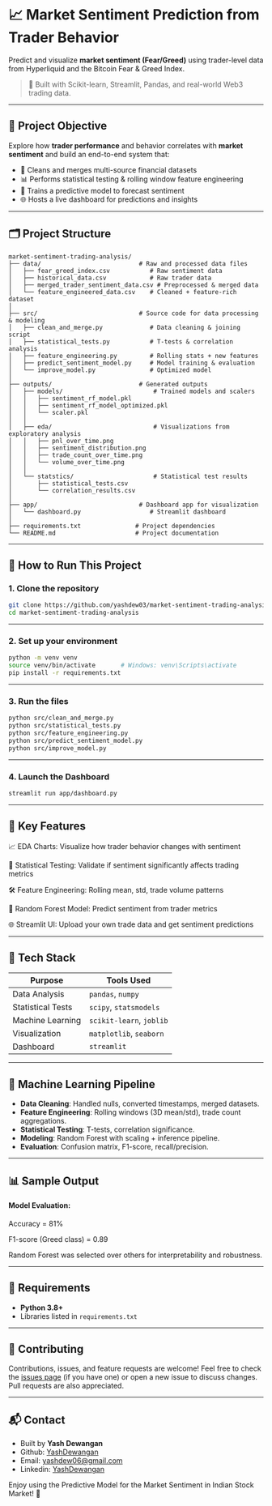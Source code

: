 # 📈 Market Sentiment Prediction from Trader Behavior

Predict and visualize **market sentiment (Fear/Greed)** using trader-level data from Hyperliquid and the Bitcoin Fear & Greed Index.

> 🚀 Built with Scikit-learn, Streamlit, Pandas, and real-world Web3 trading data.

---

## 📌 Project Objective

Explore how **trader performance** and behavior correlates with **market sentiment** and build an end-to-end system that:

- 🧼 Cleans and merges multi-source financial datasets
- 📊 Performs statistical testing & rolling window feature engineering
- 🤖 Trains a predictive model to forecast sentiment
- 🌐 Hosts a live dashboard for predictions and insights

---

## 🗂️ Project Structure
```
market-sentiment-trading-analysis/
├── data/                           # Raw and processed data files
│   ├── fear_greed_index.csv           # Raw sentiment data
│   ├── historical_data.csv            # Raw trader data
│   ├── merged_trader_sentiment_data.csv # Preprocessed & merged data
│   └── feature_engineered_data.csv    # Cleaned + feature-rich dataset
│
├── src/                            # Source code for data processing & modeling
│   ├── clean_and_merge.py             # Data cleaning & joining script
│   ├── statistical_tests.py           # T-tests & correlation analysis
│   ├── feature_engineering.py         # Rolling stats + new features
│   ├── predict_sentiment_model.py     # Model training & evaluation
│   └── improve_model.py               # Optimized model
│
├── outputs/                        # Generated outputs
│   ├── models/                         # Trained models and scalers
│   │   ├── sentiment_rf_model.pkl
│   │   ├── sentiment_rf_model_optimized.pkl
│   │   └── scaler.pkl
│   │
│   ├── eda/                            # Visualizations from exploratory analysis
│   │   ├── pnl_over_time.png
│   │   ├── sentiment_distribution.png
│   │   ├── trade_count_over_time.png
│   │   └── volume_over_time.png
│   │
│   └── statstics/                      # Statistical test results
│       ├── statistical_tests.csv
│       └── correlation_results.csv
│
├── app/                            # Dashboard app for visualization
│   └── dashboard.py                   # Streamlit dashboard
│
├── requirements.txt               # Project dependencies
└── README.md                      # Project documentation

```

---

## 🚀 How to Run This Project

### 1. Clone the repository

```bash
git clone https://github.com/yashdew03/market-sentiment-trading-analysis.git
cd market-sentiment-trading-analysis
```

---

### 2. Set up your environment
```bash
python -m venv venv
source venv/bin/activate       # Windows: venv\Scripts\activate
pip install -r requirements.txt
```

---

### 3. Run the files
```bash
python src/clean_and_merge.py
python src/statistical_tests.py
python src/feature_engineering.py
python src/predict_sentiment_model.py
python src/improve_model.py
```

---

### 4. Launch the Dashboard
```bash
streamlit run app/dashboard.py
```


--- 

## 🧠 Key Features

📈 EDA Charts: Visualize how trader behavior changes with sentiment

🧪 Statistical Testing: Validate if sentiment significantly affects trading metrics

🛠️ Feature Engineering: Rolling mean, std, trade volume patterns

🤖 Random Forest Model: Predict sentiment from trader metrics

🌐 Streamlit UI: Upload your own trade data and get sentiment predictions

---

## 🧩 Tech Stack

| Purpose           | Tools Used               |
| ----------------- | ------------------------ |
| Data Analysis     | `pandas`, `numpy`        |
| Statistical Tests | `scipy`, `statsmodels`   |
| Machine Learning  | `scikit-learn`, `joblib` |
| Visualization     | `matplotlib`, `seaborn`  |
| Dashboard         | `streamlit`              |

---

## 🔬 Machine Learning Pipeline

- **Data Cleaning**: Handled nulls, converted timestamps, merged datasets.
- **Feature Engineering**: Rolling windows (3D mean/std), trade count aggregations.
- **Statistical Testing**: T-tests, correlation significance.
- **Modeling**: Random Forest with scaling + inference pipeline.
- **Evaluation**: Confusion matrix, F1-score, recall/precision.

---

## 📊 Sample Output

#### Model Evaluation:
Accuracy = 81%

F1-score (Greed class) = 0.89
 
Random Forest was selected over others for interpretability and robustness.

---

## 📩 Requirements

- **Python 3.8+**
- Libraries listed in `requirements.txt`

---

## 🤝 Contributing
Contributions, issues, and feature requests are welcome! Feel free to check the [issues page](https://github.com/yashdew3/market-sentiment-trading-analysis/issues) (if you have one) or open a new issue to discuss changes. Pull requests are also appreciated.

---

## 📬 Contact
- Built by **Yash Dewangan**
- Github: [YashDewangan](https://github.com/yashdew3)
- Email: [yashdew06@gmail.com](mailto:yashdew06@gmail.com)
- Linkedin: [YashDewangan](https://www.linkedin.com/in/yash-dewangan)

Enjoy using the Predictive Model for the Market Sentiment in Indian Stock Market! 🚀
